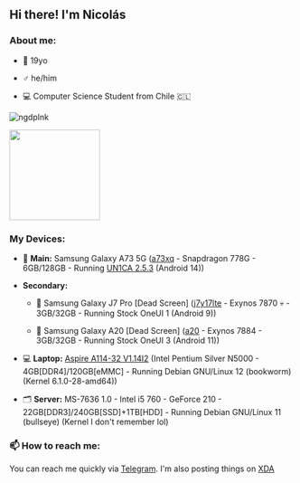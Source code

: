 ## Hi there! I'm Nicolás

### About me:

- 📆 19yo

- ♂️ he/him

- 💻 Computer Science Student from Chile 🇨🇱

<p> <img src="https://komarev.com/ghpvc/?username=ngdplnk&label=Profile%20views&color=ff0000&style=flat-square" alt="ngdplnk" /></p>

<p align="left"> <img height="160em" src="https://github-readme-stats.vercel.app/api?username=ngdplnk&show_icons=true&theme=dark&hide_border=true¾" /> </p>

### My Devices:

- 📱 **Main:** Samsung Galaxy A73 5G ([a73xq](https://www.gsmarena.com/samsung_galaxy_a73_5g-11257.php) - Snapdragon 778G - 6GB/128GB - Running [UN1CA 2.5.3](https://github.com/salvogiangri/UN1CA) (Android 14))

- **Secondary:**

  * 📱 Samsung Galaxy J7 Pro [Dead Screen] ([j7y17lte](https://www.gsmarena.com/samsung_galaxy_j7_pro-8561.php) - Exynos 7870 💀 - 3GB/32GB - Running Stock OneUI 1 (Android 9))
  
  * 📱 Samsung Galaxy A20 [Dead Screen] ([a20](https://www.gsmarena.com/samsung_galaxy_a20-9640.php) - Exynos 7884 - 3GB/32GB - Running Stock OneUI 3 (Android 11))
  
- 💻 **Laptop:** [Aspire A114-32 V1.14I2](https://browser.geekbench.com/v5/cpu/2673310) (Intel Pentium Silver N5000 - 4GB[DDR4]/120GB[eMMC] - Running Debian GNU/Linux 12 (bookworm) (Kernel 6.1.0-28-amd64))

- 🗂️ **Server:** MS-7636 1.0 - Intel i5 760 - GeForce 210 - 22GB[DDR3]/240GB[SSD]+1TB[HDD] - Running Debian GNU/Linux 11 (bullseye) (Kernel I don't remember lol)

### 📫 How to reach me:
You can reach me quickly via [Telegram](https://t.me/ngdplnk).
I'm also posting things on [XDA](https://xdaforums.com/m/ngdpl-nk.12569749/)
